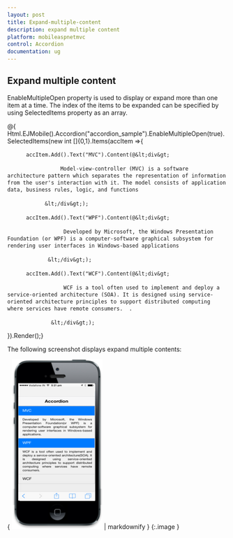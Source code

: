 ```yaml
---
layout: post
title: Expand-multiple-content
description: expand multiple content 
platform: mobileaspnetmvc
control: Accordion
documentation: ug
---
```


## Expand multiple content 

EnableMultipleOpen property is used to display or expand more than one item at a time. The index of the items to be expanded can be specified by using SelectedItems property as an array.





@{ Html.EJMobile().Accordion("accordion_sample").EnableMultipleOpen(true).SelectedItems(new int []{0,1}.Items(accItem =>{

          accItem.Add().Text("MVC").Content(@&lt;div&gt;

                     Model-view-controller (MVC) is a software architecture pattern which separates the representation of information from the user's interaction with it. The model consists of application data, business rules, logic, and functions

                &lt;/div&gt;);

          accItem.Add().Text("WPF").Content(@&lt;div&gt;

                      Developed by Microsoft, the Windows Presentation Foundation (or WPF) is a computer-software graphical subsystem for rendering user interfaces in Windows-based applications 

                 &lt;/div&gt;);

          accItem.Add().Text("WCF").Content(@&lt;div&gt;

                      WCF is a tool often used to implement and deploy a service-oriented architecture (SOA). It is designed using service-oriented architecture principles to support distributed computing where services have remote consumers.  . 

                  &lt;/div&gt;);

 }).Render();}



The following screenshot displays expand multiple contents:

{ ![](Expand-multiple-content_images/Expand-multiple-content_img1.png) | markdownify }
{:.image }


